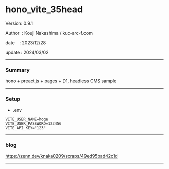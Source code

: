 ﻿# hono_vite_35head

 Version: 0.9.1

 Author  : Kouji Nakashima / kuc-arc-f.com

 date    : 2023/12/28

 update  : 2024/03/02
***
### Summary

hono + preact.js + pages + D1, headless CMS sample


***
### Setup

* .env
```
VITE_USER_NAME=hoge
VITE_USER_PASSWORD=123456
VITE_API_KEY="123"
```

***
### blog 

https://zenn.dev/knaka0209/scraps/49ed95bad42c1d

***

